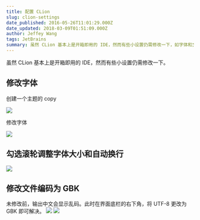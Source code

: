 ```yaml
---
title: 配置 CLion
slug: clion-settings
date_published: 2016-05-26T11:01:29.000Z
date_updated: 2018-03-09T01:51:09.000Z
author: Jeffey Wang
tags: JetBrains
summary: 虽然 CLion 基本上是开箱即用的 IDE，然而有些小设置仍需修改一下，如字体和文件编码。
---
```


虽然 CLion 基本上是开箱即用的 IDE，然而有些小设置仍需修改一下。

## 修改字体

创建一个主题的 copy

![](https://bucket.armyja-online.uk/blog/content/images/2016/05/----_20160526185156.png)

修改字体

![](https://bucket.armyja-online.uk/blog/content/images/2016/05/----_20160526185332.png)

## 勾选滚轮调整字体大小和自动换行

![](https://bucket.armyja-online.uk/blog/content/images/2016/05/----_20160526185445.png)

## 修改文件编码为 GBK

未修改前，输出中文会显示乱码。此时在界面底栏的右下角，将 UTF-8 更改为 GBK 即可解决。
![](https://bucket.armyja-online.uk/blog/content/images/2016/05/----_20160526185515.png)
![](https://bucket.armyja-online.uk/blog/content/images/2016/05/----_20160526185540.png)
